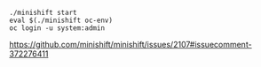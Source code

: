 ``` 
./minishift start
eval $(./minishift oc-env)
oc login -u system:admin
```

https://github.com/minishift/minishift/issues/2107#issuecomment-372276411